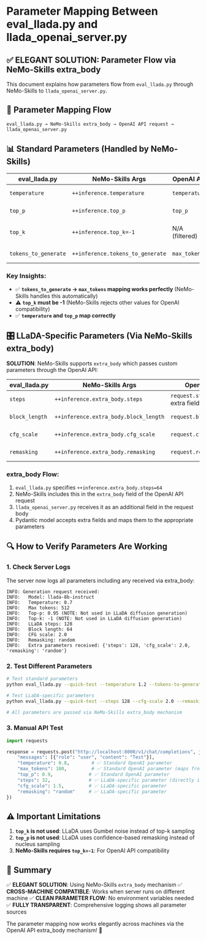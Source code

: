 # Parameter Mapping Between eval_llada.py and llada_openai_server.py

## ✅ **ELEGANT SOLUTION: Parameter Flow via NeMo-Skills extra_body**

This document explains how parameters flow from `eval_llada.py` through NeMo-Skills to `llada_openai_server.py`.

## 🔄 **Parameter Mapping Flow**

```
eval_llada.py → NeMo-Skills extra_body → OpenAI API request → llada_openai_server.py
```

## 📊 **Standard Parameters (Handled by NeMo-Skills)**

| eval_llada.py | NeMo-Skills Args | OpenAI API | llada_openai_server.py | Status |
|---------------|------------------|------------|------------------------|--------|
| `temperature` | `++inference.temperature` | `temperature` | `request.temperature` | ✅ Works |
| `top_p` | `++inference.top_p` | `top_p` | `request.top_p` | ✅ Works |
| `top_k` | `++inference.top_k=-1` | N/A (filtered) | `request.top_k` | ⚠️ Forced to -1 |
| `tokens_to_generate` | `++inference.tokens_to_generate` | `max_tokens` | `request.max_tokens` | ✅ Works |

### Key Insights:
- ✅ **`tokens_to_generate` → `max_tokens` mapping works perfectly** (NeMo-Skills handles this automatically)
- ⚠️ **`top_k` must be -1** (NeMo-Skills rejects other values for OpenAI compatibility)
- ✅ **`temperature` and `top_p` map correctly**

## 🎛️ **LLaDA-Specific Parameters (Via NeMo-Skills extra_body)**

**SOLUTION**: NeMo-Skills supports `extra_body` which passes custom parameters through the OpenAI API:

| eval_llada.py | NeMo-Skills Args | OpenAI API | llada_openai_server.py | Status |
|---------------|------------------|------------|------------------------|--------|
| `steps` | `++inference.extra_body.steps` | `request.steps` (via extra fields) | `request.steps` | ✅ Works |
| `block_length` | `++inference.extra_body.block_length` | `request.block_length` | `request.block_length` | ✅ Works |
| `cfg_scale` | `++inference.extra_body.cfg_scale` | `request.cfg_scale` | `request.cfg_scale` | ✅ Works |
| `remasking` | `++inference.extra_body.remasking` | `request.remasking` | `request.remasking` | ✅ Works |

### extra_body Flow:
1. `eval_llada.py` specifies `++inference.extra_body.steps=64`
2. NeMo-Skills includes this in the `extra_body` field of the OpenAI API request
3. `llada_openai_server.py` receives it as an additional field in the request body
4. Pydantic model accepts extra fields and maps them to the appropriate parameters

## 🔍 **How to Verify Parameters Are Working**

### 1. Check Server Logs
The server now logs all parameters including any received via extra_body:
```
INFO: Generation request received:
INFO:   Model: llada-8b-instruct
INFO:   Temperature: 0.7
INFO:   Max tokens: 512
INFO:   Top-p: 0.95 (NOTE: Not used in LLaDA diffusion generation)
INFO:   Top-k: -1 (NOTE: Not used in LLaDA diffusion generation)
INFO:   LLaDA steps: 128
INFO:   Block length: 64
INFO:   CFG scale: 2.0
INFO:   Remasking: random
INFO:   Extra parameters received: {'steps': 128, 'cfg_scale': 2.0, 'remasking': 'random'}
```

### 2. Test Different Parameters
```bash
# Test standard parameters
python eval_llada.py --quick-test --temperature 1.2 --tokens-to-generate 256

# Test LLaDA-specific parameters  
python eval_llada.py --quick-test --steps 128 --cfg-scale 2.0 --remasking random

# All parameters are passed via NeMo-Skills extra_body mechanism
```

### 3. Manual API Test
```python
import requests

response = requests.post("http://localhost:8000/v1/chat/completions", json={
    "messages": [{"role": "user", "content": "Test"}],
    "temperature": 0.8,        # ✅ Standard OpenAI parameter
    "max_tokens": 100,         # ✅ Standard OpenAI parameter (maps from tokens_to_generate)
    "top_p": 0.9,             # ✅ Standard OpenAI parameter  
    "steps": 32,              # ✅ LLaDA-specific parameter (directly in request body)
    "cfg_scale": 1.5,         # ✅ LLaDA-specific parameter
    "remasking": "random"     # ✅ LLaDA-specific parameter
})
```

## ⚠️ **Important Limitations**

1. **`top_k` is not used**: LLaDA uses Gumbel noise instead of top-k sampling
2. **`top_p` is not used**: LLaDA uses confidence-based remasking instead of nucleus sampling
3. **NeMo-Skills requires `top_k=-1`**: For OpenAI API compatibility

## 🎯 **Summary**

✅ **ELEGANT SOLUTION**: Using NeMo-Skills `extra_body` mechanism
✅ **CROSS-MACHINE COMPATIBLE**: Works when server runs on different machine
✅ **CLEAN PARAMETER FLOW**: No environment variables needed
✅ **FULLY TRANSPARENT**: Comprehensive logging shows all parameter sources

The parameter mapping now works elegantly across machines via the OpenAI API extra_body mechanism! 🎉
